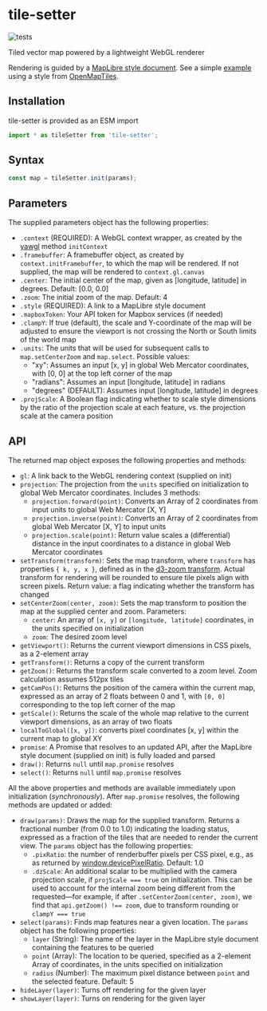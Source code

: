 # tile-setter

![tests](https://github.com/GlobeletJS/tile-setter/actions/workflows/node.js.yml/badge.svg)

Tiled vector map powered by a lightweight WebGL renderer

Rendering is guided by a [MapLibre style document][MapLibre]. See a simple
[example][] using a style from [OpenMapTiles][].

[MapLibre]: https://maplibre.org/maplibre-gl-js-docs/style-spec/
[example]: https://globeletjs.github.io/tile-setter/examples/klokan-basic/index.html
[OpenMapTiles]: https://openmaptiles.org/styles/

## Installation
tile-setter is provided as an ESM import
```javascript
import * as tileSetter from 'tile-setter';
```

## Syntax
```javascript
const map = tileSetter.init(params);
```

## Parameters
The supplied parameters object has the following properties:
- `.context` (REQUIRED): A WebGL context wrapper, as created by the
  [yawgl][] method `initContext`
- `.framebuffer`: A framebuffer object, as created by `context.initFramebuffer`,
  to which the map will be rendered. If not supplied, the map will be rendered 
  to `context.gl.canvas`
- `.center`: The initial center of the map, given as [longitude, latitude]
  in degrees. Default: [0.0, 0.0]
- `.zoom`: The initial zoom of the map. Default: 4
- `.style` (REQUIRED): A link to a MapLibre style document
- `.mapboxToken`: Your API token for Mapbox services (if needed)
- `.clampY`: If true (default), the scale and Y-coordinate of the map will be
  adjusted to ensure the viewport is not crossing the North or South limits of
  the world map
- `.units`: The units that will be used for subsequent calls to 
  `map.setCenterZoom` and `map.select`. Possible values:
  - "xy": Assumes an input [x, y] in global Web Mercator coordinates,
    with [0, 0] at the top left corner of the map
  - "radians": Assumes an input [longitude, latitude] in radians
  - "degrees" (DEFAULT): Assumes input [longitude, latitude] in degrees
- `.projScale`: A Boolean flag indicating whether to scale style dimensions
  by the ratio of the projection scale at each feature, vs. the projection scale
  at the camera position

[yawgl]: https://github.com/GlobeletJS/yawgl

## API
The returned map object exposes the following properties and methods:
- `gl`: A link back to the WebGL rendering context (supplied on init)
- `projection`: The projection from the `units` specified on initialization
  to global Web Mercator coordinates. Includes 3 methods:
  - `projection.forward(point)`: Converts an Array of 2 coordinates from
    input units to global Web Mercator [X, Y]
  - `projection.inverse(point)`: Converts an Array of 2 coordinates from
    global Web Mercator [X, Y] to input units
  - `projection.scale(point)`: Return value scales a (differential) distance
    in the input coordinates to a distance in global Web Mercator coordinates
- `setTransform(transform)`: Sets the map transform, where `transform` has
  properties `{ k, y, x }`, defined as in the [d3-zoom transform][]. Actual 
  transform for rendering will be rounded to ensure tile pixels align with 
  screen pixels. Return value: a flag indicating whether the transform has
  changed
- `setCenterZoom(center, zoom)`: Sets the map transform to position
  the map at the supplied center and zoom. Parameters:
  - `center`: An array of `[x, y]` or `[longitude, latitude]` coordinates,
    in the units specified on initialization
  - `zoom`: The desired zoom level
- `getViewport()`: Returns the current viewport dimensions in CSS
  pixels, as a 2-element array
- `getTransform()`: Returns a copy of the current transform
- `getZoom()`: Returns the transform scale converted to a zoom level.
  Zoom calculation assumes 512px tiles
- `getCamPos()`: Returns the position of the camera within the current map,
  expressed as an array of 2 floats between 0 and 1, with `[0, 0]`
  corresponding to the top left corner of the map
- `getScale()`: Returns the scale of the whole map relative to the current
  viewport dimensions, as an array of two floats
- `localToGlobal([x, y])`: converts pixel coordinates [x, y] within 
  the current map to global XY
- `promise`: A Promise that resolves to an updated API, after the MapLibre
  style document (supplied on init) is fully loaded and parsed
- `draw()`: Returns `null` until `map.promise` resolves
- `select()`: Returns `null` until `map.promise` resolves

All the above properties and methods are available immediately upon
initialization (*synchronously*). After `map.promise` resolves, the following
methods are updated or added:
- `draw(params)`: Draws the map for the supplied transform. Returns a 
  fractional number (from 0.0 to 1.0) indicating the loading status, expressed
  as a fraction of the tiles that are needed to render the current view.
  The `params` object has the following properties:
  - `.pixRatio`: the number of renderbuffer pixels per CSS pixel, e.g., as
    as returned by [window.devicePixelRatio][]. Default: 1.0
  - `.dzScale`: An additional scalar to be multiplied with the camera
    projection scale, if `projScale === true` on initialization. This can
    be used to account for the internal zoom being different from the
    requested&mdash;for example, if after `.setCenterZoom(center, zoom)`,
    we find that `api.getZoom() !== zoom`, due to transform rounding or
    `clampY === true`
- `select(params)`: Finds map features near a given location. The `params`
  object has the following properties:
  - `layer` (String): The name of the layer in the MapLibre style document 
    containing the features to be queried
  - `point` (Array): The location to be queried, specified as a 2-element 
    Array of coordinates, in the units specified on initialization
  - `radius` (Number): The maximum pixel distance between `point` and the
    selected feature. Default: 5
- `hideLayer(layer)`: Turns off rendering for the given layer
- `showLayer(layer)`: Turns on rendering for the given layer

[d3-zoom transform]: https://github.com/d3/d3-zoom/blob/master/README.md#zoom-transforms
[window.devicePixelRatio]: https://developer.mozilla.org/en-US/docs/Web/API/Window/devicePixelRatio
